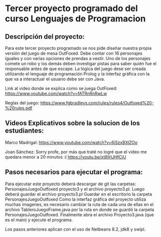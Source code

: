 # Tercer proyecto programado del curso Lenguajes de Programacion

## Descripción del proyecto: 
Para este tercer proyecto programado se nos pide diseñar nuestra propia versión del juego de mesa OutFoxed. Debe contar con 16 personajes iguales y con varias opciones de prendas a vestir.
Uno de los personajes comete un robo y los demás deben investigar pistas para saber quién fue el responsable antes de que escape.
La lógica del juego dese ser creada utilizando el lenguaje de programación Prolog y la interfaz gráfica con la que va a interactuar el usuario debe ser con Java.

Link al video donde se explica como se juega OutFoxed: https://www.youtube.com/watch?v=fATRnRnRwLw

Reglas del juego: https://www.fgbradleys.com/rules/rules4/Outfoxed%20-%20rules.pdf

## Videos Explicativos sobre la solucion de los estudiantes: 
Marco Madrigal: https://www.youtube.com/watch?v=6iSzxBXlZOo

Joan Sánchez: Sorry profe, por más que traté no logré que el video me quedara menor a 20 minutos :(
https://youtu.be/xt8lHJHfCiU

## Pasos necesarios para ejecutar el programa:
Para ejecutar este proyecto deberá descargar de git las carpetas: PersonajesJuegoOutfoxed
proyecto3 y el archivo proyecto3.pl.
Luego deberá guardar el archivo proyecto3.pl 
Guardar en el escritorio la carpeta PersonajesJuegoOutfoxed
Como la interfaz gráfica del proyecto utiliza muchas imagenes, es necesario cambiar la ruta
de cada una de ellas en el archivo TableroJuegoFrame.java por la ruta en donde se guardó la
carpeta PersonajesJuegoOutfoxed.
Finalmente abra el archivo Proyecto3.java (que es el main) y ejecute el programa.

Los pasos anteriores aplican con el uso de Netbeans 8.2, jdk8 y swipl. 
